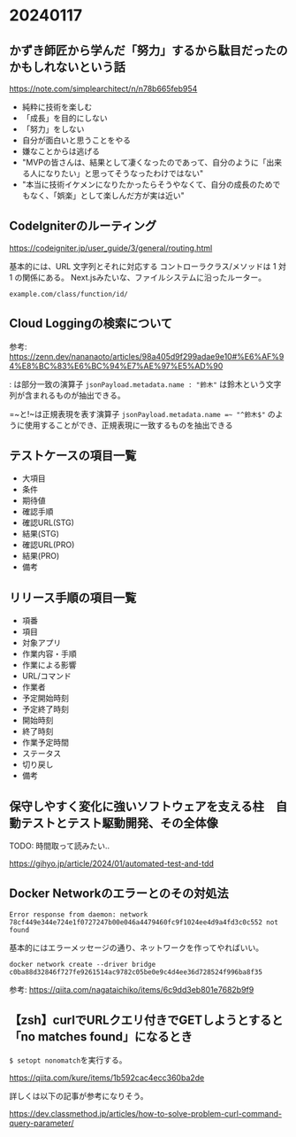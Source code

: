 # 20240117

## かずき師匠から学んだ「努力」するから駄目だったのかもしれないという話

https://note.com/simplearchitect/n/n78b665feb954

- 純粋に技術を楽しむ
- 「成長」を目的にしない
- 「努力」をしない
- 自分が面白いと思うことをやる
- 嫌なことからは逃げる
- "MVPの皆さんは、結果として凄くなったのであって、自分のように「出来る人になりたい」と思ってそうなったわけではない"
- "本当に技術イケメンになりたかったらそうやなくて、自分の成長のためでもなく、「娯楽」として楽しんだ方が実は近い"

## CodeIgniterのルーティング

https://codeigniter.jp/user_guide/3/general/routing.html

基本的には、URL 文字列とそれに対応する コントローラクラス/メソッドは 1 対 1 の関係にある。
Next.jsみたいな、ファイルシステムに沿ったルーター。

`example.com/class/function/id/`

## Cloud Loggingの検索について

参考: https://zenn.dev/nananaoto/articles/98a405d9f299adae9e10#%E6%AF%94%E8%BC%83%E6%BC%94%E7%AE%97%E5%AD%90

: は部分一致の演算子
`jsonPayload.metadata.name : "鈴木"` は鈴木という文字列が含まれるものが抽出できる。

=~と!~は正規表現を表す演算子
`jsonPayload.metadata.name =~ "^鈴木$"` のように使用することができ、正規表現に一致するものを抽出できる

## テストケースの項目一覧

- 大項目	
- 条件	
- 期待値	
- 確認手順	
- 確認URL(STG)	
- 結果(STG)	
- 確認URL(PRO)
- 結果(PRO)	
- 備考

## リリース手順の項目一覧

- 項番	
- 項目	
- 対象アプリ	
- 作業内容・手順	
- 作業による影響
- URL/コマンド	
- 作業者	
- 予定開始時刻	
- 予定終了時刻	
- 開始時刻	
- 終了時刻	
- 作業予定時間	
- ステータス	
- 切り戻し
- 備考

## 保守しやすく変化に強いソフトウェアを支える柱　自動テストとテスト駆動開発⁠⁠、その全体像

TODO: 時間取って読みたい..

https://gihyo.jp/article/2024/01/automated-test-and-tdd

## Docker Networkのエラーとのその対処法

`Error response from daemon: network 78cf449e344e724e1f0727247b00e046a4479460fc9f1024ee4d9a4fd3c0c552 not found`

基本的にはエラーメッセージの通り、ネットワークを作ってやればいい。

`docker network create --driver bridge c0ba88d32846f727fe9261514ac9782c05be0e9c4d4ee36d728524f996ba8f35`

参考: https://qiita.com/nagataichiko/items/6c9dd3eb801e7682b9f9

## 【zsh】curlでURLクエリ付きでGETしようとすると「no matches found」になるとき

`$ setopt nonomatch`を実行する。

https://qiita.com/kure/items/1b592cac4ecc360ba2de

詳しくは以下の記事が参考になりそう。

https://dev.classmethod.jp/articles/how-to-solve-problem-curl-command-query-parameter/
